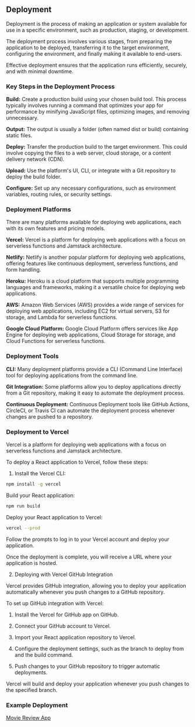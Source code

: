 ## Deployment

Deployment is the process of making an application or system available for use in a specific environment, 
such as production, staging, or development. 

The deployment process involves various stages, from preparing the application to be deployed, 
transferring it to the target environment, configuring the environment, 
and finally making it available to end-users. 

Effective deployment ensures that the application runs efficiently, securely, and with minimal downtime.

### Key Steps in the Deployment Process

**Build:** Create a production build using your chosen build tool. 
This process typically involves running a command that optimizes your app for performance by minifying 
JavaScript files, optimizing images, and removing unnecessary.

**Output:** The output is usually a folder (often named dist or build) containing static files.

**Deploy:** Transfer the production build to the target environment.
This could involve copying the files to a web server, cloud storage, or a content delivery network (CDN).

**Upload:** Use the platform's UI, CLI, or integrate with a Git repository to deploy the build folder.

**Configure:** Set up any necessary configurations, such as environment variables, routing rules, or security settings.

### Deployment Platforms

There are many platforms available for deploying web applications, each with its own features and pricing models.

**Vercel:** Vercel is a platform for deploying web applications with a focus on serverless functions and Jamstack architecture.

**Netlify:** Netlify is another popular platform for deploying web applications, offering features like continuous deployment, serverless functions, and form handling.

**Heroku:** Heroku is a cloud platform that supports multiple programming languages and frameworks, making it a versatile choice for deploying web applications.

**AWS:** Amazon Web Services (AWS) provides a wide range of services for deploying web applications, including EC2 for virtual servers, S3 for storage, and Lambda for serverless functions.

**Google Cloud Platform:** Google Cloud Platform offers services like App Engine for deploying web applications, Cloud Storage for storage, and Cloud Functions for serverless functions.

### Deployment Tools

**CLI:** Many deployment platforms provide a CLI (Command Line Interface) tool for deploying applications from the command line.

**Git Integration:** Some platforms allow you to deploy applications directly from a Git repository, making it easy to automate the deployment process.

**Continuous Deployment:** Continuous Deployment tools like GitHub Actions, CircleCI, or Travis CI can automate the deployment process whenever changes are pushed to a repository.

### Deployment to Vercel

Vercel is a platform for deploying web applications with a focus on serverless functions and Jamstack architecture.

To deploy a React application to Vercel, follow these steps:

1. Install the Vercel CLI:

```bash 
npm install -g vercel
```

Build your React application:

```bash
npm run build
```

Deploy your React application to Vercel:

```bash
vercel --prod
```

Follow the prompts to log in to your Vercel account and deploy your application.

Once the deployment is complete, you will receive a URL where your application is hosted.

2. Deploying with Vercel GitHub Integration

Vercel provides GitHub integration, allowing you to deploy your application automatically whenever you push changes to a GitHub repository.

To set up GitHub integration with Vercel:

1. Install the Vercel for GitHub app on GitHub.

2. Connect your GitHub account to Vercel.

3. Import your React application repository to Vercel.

4. Configure the deployment settings, such as the branch to deploy from and the build command.

5. Push changes to your GitHub repository to trigger automatic deployments.

Vercel will build and deploy your application whenever you push changes to the specified branch.

### Example Deployment

[Movie Review App](https://vercel-react-deploy.vercel.app/)

